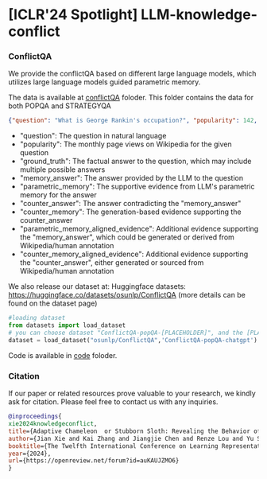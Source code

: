 # [ICLR'24 Spotlight] LLM-knowledge-conflict
### ConflictQA

We provide the conflictQA  based on different large language models, which utilizes large language models guided parametric memory.

The data is available at [conflictQA](conflictQA) foloder. This folder contains the data for both POPQA and STRATEGYQA

```json
{"question": "What is George Rankin's occupation?", "popularity": 142, "ground_truth": ["politician", "political leader", "political figure", "polit.", "pol"], "memory_answer": "George Rankin's occupation is a professional photographer.", "parametric_memory": "As a professional photographer, George Rankin...", "counter_answer": "George Rankin's occupation is political figure.", "counter_memory": "George Rankin has been actively involved in politics for over a decade...", "parametric_memory_aligned_evidence": "George Rankin has a website showcasing his photography portfolio...", "counter_memory_aligned_evidence": "George Rankin Major General George James Rankin..."}
```

- "question": The question in natural language
- "popularity": The monthly page views on Wikipedia for the given question
- "ground_truth": The factual answer to the question, which may include multiple possible answers
- "memory_answer": The answer provided by the LLM to the question
- "parametric_memory": The supportive evidence from LLM's parametric memory for the answer
- "counter_answer": The answer contradicting the "memory_answer"
- "counter_memory": The generation-based evidence supporting the counter_answer
- "parametric_memory_aligned_evidence": Additional evidence supporting the "memory_answer", which could be generated or derived from Wikipedia/human annotation
- "counter_memory_aligned_evidence": Additional evidence supporting the "counter_answer", either generated or sourced from Wikipedia/human annotation



We also release our dataset at: Huggingface datasets: https://huggingface.co/datasets/osunlp/ConflictQA (more details can be found on the dataset page)

```python
#loading dataset
from datasets import load_dataset
# you can choose dataset "ConflictQA-popQA-[PLACEHOLDER]", and the [PLACEHOLDER] is in ["chatgpt","gpt4","palm2","llama2-7b","llama2-70b","qwen7b","vicuna7b","vicuna33b"].
dataset = load_dataset("osunlp/ConflictQA",'ConflictQA-popQA-chatgpt')
```

Code is available in [code](code) foloder.

### Citation

If our paper or related resources prove valuable to your research, we kindly ask for citation. Please feel free to contact us with any inquiries.

```bib
@inproceedings{
xie2024knowledgeconflict,
title={Adaptive Chameleon  or Stubborn Sloth: Revealing the Behavior of Large Language Models in Knowledge Conflicts},
author={Jian Xie and Kai Zhang and Jiangjie Chen and Renze Lou and Yu Su},
booktitle={The Twelfth International Conference on Learning Representations},
year={2024},
url={https://openreview.net/forum?id=auKAUJZMO6}
}
```

